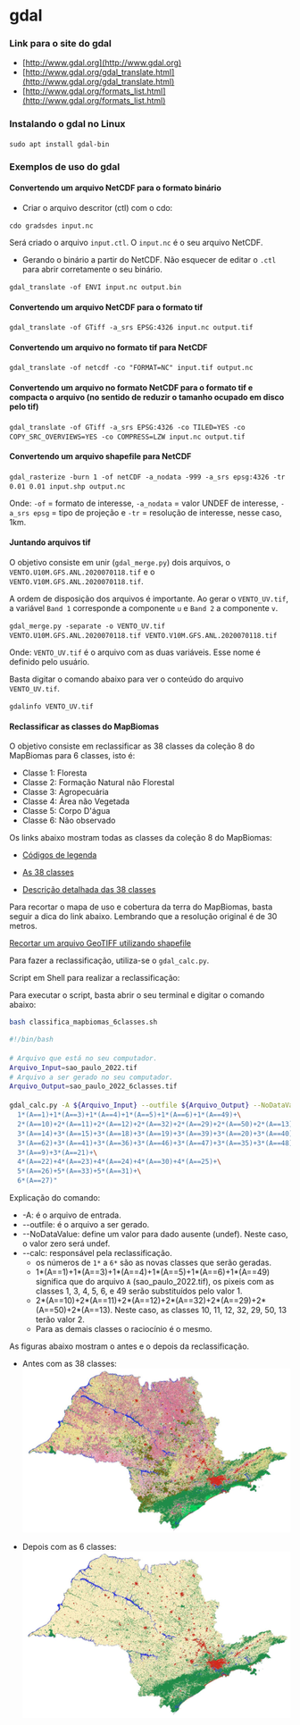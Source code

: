 gdal
====

### Link para o site do gdal 

+ [http://www.gdal.org](http://www.gdal.org)
+ [http://www.gdal.org/gdal_translate.html](http://www.gdal.org/gdal_translate.html)
+ [http://www.gdal.org/formats_list.html](http://www.gdal.org/formats_list.html)


### Instalando o gdal no Linux

`sudo apt install gdal-bin`

### Exemplos de uso do gdal

#### Convertendo um arquivo NetCDF para o formato binário

+ Criar o arquivo descritor (ctl) com o cdo:

`cdo gradsdes input.nc`

Será criado o arquivo `input.ctl`. O `input.nc` é o seu arquivo NetCDF.

+ Gerando o binário a partir do NetCDF. Não esquecer de editar o `.ctl` para abrir corretamente o seu binário.

`gdal_translate -of ENVI input.nc output.bin`

#### Convertendo um arquivo NetCDF para o formato tif

`gdal_translate -of GTiff -a_srs EPSG:4326 input.nc output.tif`

#### Convertendo um arquivo no formato tif para NetCDF

`gdal_translate -of netcdf -co "FORMAT=NC" input.tif output.nc`

#### Convertendo um arquivo no formato NetCDF para o formato tif e compacta o arquivo (no sentido de reduzir o tamanho ocupado em disco pelo tif)

`gdal_translate -of GTiff -a_srs EPSG:4326 -co TILED=YES -co COPY_SRC_OVERVIEWS=YES -co COMPRESS=LZW input.nc output.tif`

#### Convertendo um arquivo shapefile para NetCDF

`gdal_rasterize -burn 1 -of netCDF -a_nodata -999 -a_srs epsg:4326 -tr 0.01 0.01 input.shp output.nc`

Onde: `-of` = formato de interesse, `-a_nodata` = valor UNDEF de interesse, `-a_srs epsg` = tipo de projeção e `-tr` = resolução de interesse, nesse caso, 1km.

#### Juntando arquivos tif

O objetivo consiste em unir (`gdal_merge.py`) dois arquivos, o `VENTO.U10M.GFS.ANL.2020070118.tif` e o `VENTO.V10M.GFS.ANL.2020070118.tif`. 

A ordem de disposição dos arquivos é importante. Ao gerar o `VENTO_UV.tif`, a variável `Band 1` corresponde a componente `u` e `Band 2` a componente `v`.

`gdal_merge.py -separate -o VENTO_UV.tif VENTO.U10M.GFS.ANL.2020070118.tif
VENTO.V10M.GFS.ANL.2020070118.tif`

Onde: `VENTO_UV.tif` é o arquivo com as duas variáveis. Esse nome é definido pelo usuário.

Basta digitar o comando abaixo para ver o conteúdo do arquivo `VENTO_UV.tif`.

`gdalinfo VENTO_UV.tif`

#### Reclassificar as classes do  MapBiomas

O objetivo consiste em reclassificar as 38 classes da coleção 8 do MapBiomas para 6 classes, isto é:

* Classe 1: Floresta
* Classe 2: Formação Natural não Florestal
* Classe 3: Agropecuária
* Classe 4: Área não Vegetada
* Classe 5: Corpo D'água
* Classe 6: Não observado

Os links abaixo mostram todas as classes da coleção 8 do MapBiomas:

* [Códigos de legenda](https://brasil.mapbiomas.org/codigos-de-legenda/)

* [As 38 classes](https://brasil.mapbiomas.org/wp-content/uploads/sites/4/2023/08/Legenda-Colecao-8-LEGEND-CODE.pdf)

* [Descrição detalhada das 38 classes](https://brasil.mapbiomas.org/wp-content/uploads/sites/4/2023/09/Legenda-Colecao-8-Descricao-Detalhada-PDF-PT-3-1.pdf)

Para recortar o mapa de uso e cobertura da terra do MapBiomas, basta seguir a dica do link abaixo. Lembrando que a resolução original é de 30 metros.

[Recortar um arquivo GeoTIFF utilizando shapefile](https://www.youtube.com/watch?v=tiCxRcr4q3Q&t=4s&ab_channel=CursosLibertatem)

Para fazer a reclassificação, utiliza-se o `gdal_calc.py`.

Script em Shell para realizar a reclassificação:

Para executar o script, basta abrir o seu terminal e digitar o comando abaixo:

```bash
bash classifica_mapbiomas_6classes.sh
```

```bash
#!/bin/bash

# Arquivo que está no seu computador.
Arquivo_Input=sao_paulo_2022.tif
# Arquivo a ser gerado no seu computador.
Arquivo_Output=sao_paulo_2022_6classes.tif

gdal_calc.py -A ${Arquivo_Input} --outfile ${Arquivo_Output} --NoDataValue=0 --calc="\
  1*(A==1)+1*(A==3)+1*(A==4)+1*(A==5)+1*(A==6)+1*(A==49)+\
  2*(A==10)+2*(A==11)+2*(A==12)+2*(A==32)+2*(A==29)+2*(A==50)+2*(A==13)+\
  3*(A==14)+3*(A==15)+3*(A==18)+3*(A==19)+3*(A==39)+3*(A==20)+3*(A==40)+\
  3*(A==62)+3*(A==41)+3*(A==36)+3*(A==46)+3*(A==47)+3*(A==35)+3*(A==48)+\
  3*(A==9)+3*(A==21)+\
  4*(A==22)+4*(A==23)+4*(A==24)+4*(A==30)+4*(A==25)+\
  5*(A==26)+5*(A==33)+5*(A==31)+\
  6*(A==27)"
```

Explicação do comando:

* -A: é o arquivo de entrada.
* --outfile: é o arquivo a ser gerado.
* --NoDataValue: define um valor para dado ausente (undef). Neste caso, o valor zero será undef.
* --calc: responsável pela reclassificação.
  * os números de `1*` a `6*` são as novas classes que serão geradas.
  * 1*(A==1)+1*(A==3)+1*(A==4)+1*(A==5)+1*(A==6)+1*(A==49) significa que do arquivo `A` (sao_paulo_2022.tif), os pixeis com as classes 1, 3, 4, 5, 6, e 49 serão substituídos pelo valor 1.
  * 2*(A==10)+2*(A==11)+2*(A==12)+2*(A==32)+2*(A==29)+2*(A==50)+2*(A==13). Neste caso, as classes 10, 11, 12, 32, 29, 50, 13 terão valor 2.
  * Para as demais classes o raciocínio é o mesmo.

As figuras abaixo mostram o antes e o depois da reclassificação.

* Antes com as 38 classes:
![](../../images/gdal/mapbiomas/antes.JPG)

* Depois com as 6 classes:
![](../../images/gdal/mapbiomas/depois.JPG)

